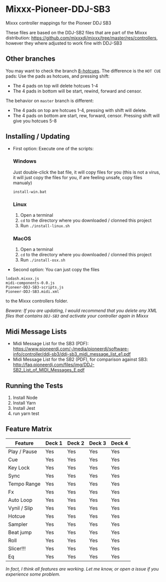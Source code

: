 # Mixxx-Pioneer-DDJ-SB3
Mixxx  controller mappings for the Pioneer DDJ SB3

These files are based on the DDJ-SB2 files that are part of the Mixxx distribution: https://github.com/mixxxdj/mixxx/tree/master/res/controllers, however they where adjusted to work fine with DDJ-SB3

## Other branches
You may want to check the branch [8-hotcues](https://github.com/julia-otran/Mixxx-Pioneer-DDJ-SB3/tree/8-hotcues). The difference is the `HOT CUE` pads: Use the pads as hotcues, and pressing shift:
  - The 4 pads on top will delete hotcues 1-4
  - The 4 pads in bottom will be start, rewind, forward and censor.

The behavior on `master` branch is different:
  - The 4 pads on top are hotcues 1-4, pressing with shift will delete.
  - The 4 pads on bottom are start, rew, forward, censor. Pressing shift will give you hotcues 5-8

## Installing / Updating
- First option: Execute one of the scripts:
  ### Windows
  Just double-click the bat file, it will copy files for you (this is not a virus, it will just copy the files for you, if are feeling unsafe, copy files manualy)
  ```
  install-win.bat
  ```

  ### Linux
  1. Open a terminal
  2. `cd` to the directory where you downloaded / clonned this project
  3. Run `./install-linux.sh`

  ### MacOS
  1. Open a terminal
  2. `cd` to the directory where you downloaded / clonned this project
  3. Run `./install-osx.sh`

- Second option: You can just copy the files
```
lodash.mixxx.js
midi-components-0.0.js
Pioneer-DDJ-SB3-scripts.js
Pioneer-DDJ-SB3.midi.xml
```
to the Mixxx controllers folder.

*Beware: If you are updating, I would recommend that you delete any XML files that contains `DDJ-SB3` and activate your controller again in Mixxx*

## Midi Message Lists
* Midi Message List for the SB3 (PDF): https://www.pioneerdj.com/-/media/pioneerdj/software-info/controller/ddj-sb3/ddj-sb3_midi_message_list_e1.pdf
* Midi Message List for the SB2 (PDF), for comparison against SB3: http://faq.pioneerdj.com/files/img/DDJ-SB2_List_of_MIDI_Messages_E.pdf

## Running the Tests
1. Install Node
1. Install Yarn
1. Install Jest
1. run yarn test

## Feature Matrix

| Feature      | Deck 1 | Deck 2 | Deck 3 | Deck 4 |
|--------------|--------|--------|--------|--------|
| Play / Pause | Yes    | Yes    | Yes    | Yes    |
| Cue          | Yes    | Yes    | Yes    | Yes    |
| Key Lock     | Yes    | Yes    | Yes    | Yes    |
| Sync         | Yes    | Yes    | Yes    | Yes    |
| Tempo Range  | Yes    | Yes    | Yes    | Yes    |
| Fx           | Yes    | Yes    | Yes    | Yes    |
| Auto Loop    | Yes    | Yes    | Yes    | Yes    |
| Vynil / Slip | Yes    | Yes    | Yes    | Yes    |
| Hotcue       | Yes    | Yes    | Yes    | Yes    |
| Sampler      | Yes    | Yes    | Yes    | Yes    |
| Beat jump    | Yes    | Yes    | Yes    | Yes    |
| Roll         | Yes    | Yes    | Yes    | Yes    |
| Slicer!!!    | Yes    | Yes    | Yes    | Yes    |
| Eq           | Yes    | Yes    | Yes    | Yes    |

*In fact, I think all features are working. Let me know, or open a issue if you experience some problem.*


